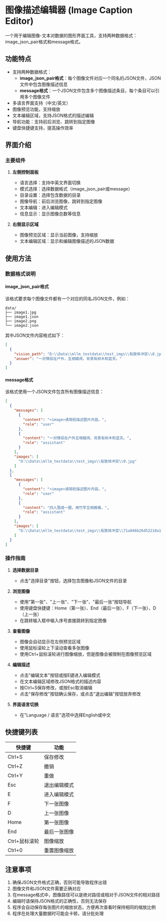 # 图像描述编辑器 (Image Caption Editor)

一个用于编辑图像-文本对数据的图形界面工具，支持两种数据格式：image_json_pair格式和message格式。

## 功能特点

- 支持两种数据格式：
  - **image_json_pair格式**：每个图像文件对应一个同名的JSON文件，JSON文件中包含图像描述信息
  - **message格式**：一个JSON文件包含多个图像描述条目，每个条目可以引用多个图像文件
- 多语言界面支持（中文/英文）
- 图像预览功能，支持缩放
- 文本编辑区域，支持JSON格式的描述编辑
- 导航功能：支持前后浏览、跳转到指定图像
- 键盘快捷键支持，提高操作效率

## 界面介绍

### 主要组件

1. **左侧控制面板**
   - 语言选择：支持中英文界面切换
   - 模式选择：选择数据格式（image_json_pair或message）
   - 目录设置：选择包含数据的目录
   - 图像导航：前后浏览图像，跳转到指定图像
   - 文本编辑：进入编辑模式
   - 信息显示：显示图像总数等信息

2. **右侧显示区域**
   - 图像预览区域：显示当前图像，支持缩放
   - 文本编辑区域：显示和编辑图像描述的JSON数据

## 使用方法

### 数据格式说明

#### image_json_pair格式

该格式要求每个图像文件都有一个对应的同名JSON文件，例如：
```
data/
├── image1.jpg
├── image1.json
├── image2.png
└── image2.json
```

其中JSON文件内容格式如下：
```json
[
  {
    "vision_path": "D:\\Data\\mllm_testdata\\test_imgs\\有肢体冲突\\0.jpg",
    "answer": "一对情侣在户外，互相嬉闹，背景有树木和蓝天。"
  }
]
```

#### message格式

该格式使用一个JSON文件包含所有图像描述信息：
```json
[
  {
    "messages": [
      {
        "content": "<image>请简短描述图片内容。",
        "role": "user"
      },
      {
        "content": "一对情侣在户外互相嬉闹，背景有树木和蓝天。",
        "role": "assistant"
      }
    ],
    "images": [
      "D:\\Data\\mllm_testdata\\test_imgs\\有肢体冲突\\0.jpg"
    ]
  },
  {
    "messages": [
      {
        "content": "<image>请简短描述图片内容。",
        "role": "user"
      },
      {
        "content": "四人围成一圈，用竹竿互相推搡。",
        "role": "assistant"
      }
    ],
    "images": [
      "D:\\Data\\mllm_testdata\\test_imgs\\有肢体冲突\\71a046b26d52218a15be3fecc938f246.jpeg"
    ]
  }
]
```

### 操作指南

1. **选择数据目录**
   - 点击"选择目录"按钮，选择包含图像和JSON文件的目录

2. **浏览图像**
   - 使用"第一张"、"上一张"、"下一张"、"最后一张"按钮导航
   - 使用键盘快捷键：Home（第一张）、End（最后一张）、F（下一张）、D（上一张）
   - 在跳转输入框中输入序号直接跳转到指定图像

3. **查看图像**
   - 图像会自动显示在左侧预览区域
   - 使用鼠标滚轮上下滚动查看多张图像
   - 使用Ctrl+鼠标滚轮进行图像缩放，但是图像会被限制在图像预览区域

4. **编辑描述**
   - 点击"编辑文本"按钮或按E键进入编辑模式
   - 在文本编辑区域修改JSON格式的描述内容
   - 按Ctrl+S保存修改，或按Esc取消编辑
   - 点击"保存修改"按钮确认保存，或点击"退出编辑"按钮放弃修改

5. **界面语言切换**
   - 在"Language / 语言"选项中选择English或中文

## 快捷键列表

| 快捷键 | 功能 |
|--------|------|
| Ctrl+S | 保存修改 |
| Ctrl+Z | 撤销 |
| Ctrl+Y | 重做 |
| Esc | 退出编辑模式 |
| E | 进入编辑模式 |
| F | 下一张图像 |
| D | 上一张图像 |
| Home | 第一张图像 |
| End | 最后一张图像 |
| Ctrl+鼠标滚轮 | 图像缩放 |
| Ctrl+0 | 重置图像缩放 |

## 注意事项

1. 确保JSON文件格式正确，否则可能导致程序出错
2. 图像文件和JSON文件需要正确对应
3. 在message格式中，图像路径可以是绝对路径或相对于JSON文件的相对路径
4. 编辑时请保持JSON格式的正确性，否则无法保存
5. 程序会自动保存每张图片的缩放状态，方便再次查看时保持相同的缩放比例
6. 程序在处理大量数据时可能会卡顿，请分批处理